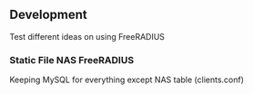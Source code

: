 ## Development

Test different ideas on using FreeRADIUS

### Static File NAS FreeRADIUS

Keeping MySQL for everything except NAS table (clients.conf)
